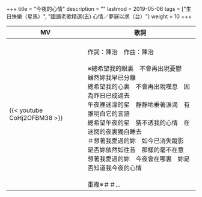 +++
title = "今夜的心情"
description = ""
lastmod = 2019-05-06
tags = ["生日快樂（星馬）", "國語老歌精選(五) 心情／夢寐以求（台）"]
weight = 10
+++

MV  | 歌詞  
--------------|-------
{{< youtube CoHj2OFBM38 >}}|<br/>作詞：陳治　作曲：陳治<br/><br/>※總希望我的眼裏　不會再出現憂鬱　雖然妳我早已分離<br/>總希望我的心裏　不會再出現嘆息　因為昨日已成過去<br/>午夜裡迷濛的星　靜靜地垂著淚滴　有誰明白它的言語<br/>總希望午夜的星　猜不透我的心情　在迷惘的夜裏獨自睡去<br/>＃想著我愛過的妳　如今已消失蹤影<br/>是否妳依然如往昔　那樣的毫不在意<br/>想著我愛過的妳　今夜會在哪裏　妳是否知道我今夜的心情<br/><br/>重複※＃＃…